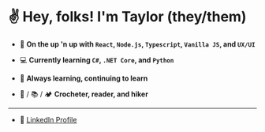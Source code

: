 # :v: Hey, folks! I'm Taylor (they/them)

- :dart: **On the up 'n up with `React`, `Node.js`, `Typescript`, `Vanilla JS`, and `UX/UI`**

- :computer: **Currently learning `C#`, `.NET Core`, and `Python`**

- :stars: **Always learning, continuing to learn**

- :yarn: / :books: / :camping: **Crocheter, reader, and hiker**

---

- :link: [LinkedIn Profile](linkedin.com/in/taylordickens55)
